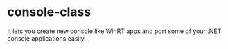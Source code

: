# console-class
It lets you create new console like WinRT apps and port some of your .NET console applications easily.

